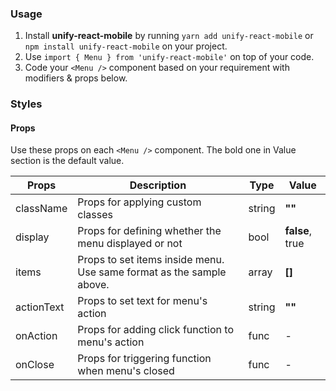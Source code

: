### Usage

1. Install **unify-react-mobile** by running `yarn add unify-react-mobile` or `npm install unify-react-mobile` on your project.
2. Use `import { Menu } from 'unify-react-mobile'` on top of your code.
3. Code your `<Menu />` component based on your requirement with modifiers & props below.



### Styles

#### Props

Use these props on each `<Menu />` component. The bold one in Value section is the default value.

| Props            | Description                         | Type            | Value
|---------------------|----------------------------------|-----------------|---------------------|
| className   | Props for applying custom classes   | string            | **""**
| display   | Props for defining whether the menu displayed or not   | bool            | **false**, true
| items   | Props to set items inside menu. Use same format as the sample above.   | array            | **[]**
| actionText   | Props to set text for menu's action   | string            | **""**
| onAction   | Props for adding click function to menu's action   | func            | -
| onClose   | Props for triggering function when menu's closed   | func            | -
